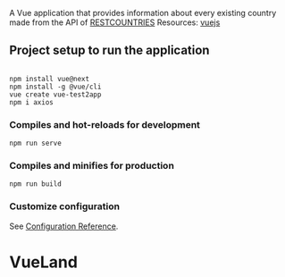 A Vue application that provides information about every existing country made from the API of [RESTCOUNTRIES](https://restcountries.com)
Resources: [vuejs](https://vuejs.org/)

## Project setup to run the application

```

npm install vue@next
npm install -g @vue/cli
vue create vue-test2app
npm i axios
```

### Compiles and hot-reloads for development

```
npm run serve
```

### Compiles and minifies for production

```
npm run build
```

### Customize configuration

See [Configuration Reference](https://cli.vuejs.org/config/).

# VueLand
